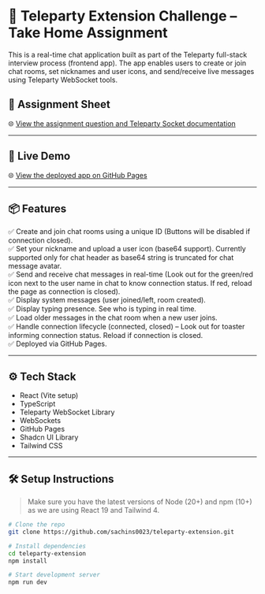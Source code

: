 # 🧩 Teleparty Extension Challenge – Take Home Assignment

This is a real-time chat application built as part of the Teleparty full-stack interview process (frontend app). The app enables users to create or join chat rooms, set nicknames and user icons, and send/receive live messages using Teleparty WebSocket tools.

## 📄 Assignment Sheet
🌐 [View the assignment question and Teleparty Socket documentation](https://drive.google.com/file/d/1NAZk-SFKiAc3QRzxVkvnuFwWOSD2W6nm/view)

---

## 🚀 Live Demo

🌐 [View the deployed app on GitHub Pages](https://sachins0023.github.io/teleparty-extension)

---

## 📦 Features

✅ Create and join chat rooms using a unique ID (Buttons will be disabled if connection closed).  
✅ Set your nickname and upload a user icon (base64 support). Currently supported only for chat header as base64 string is truncated for chat message avatar.  
✅ Send and receive chat messages in real-time (Look out for the green/red icon next to the user name in chat to know connection status. If red, reload the page as connection is closed).  
✅ Display system messages (user joined/left, room created).  
✅ Display typing presence. See who is typing in real time.  
✅ Load older messages in the chat room when a new user joins.  
✅ Handle connection lifecycle (connected, closed) – Look out for toaster informing connection status. Reload if connection is closed.  
✅ Deployed via GitHub Pages.

---

## ⚙️ Tech Stack

- React (Vite setup)
- TypeScript
- Teleparty WebSocket Library
- WebSockets
- GitHub Pages
- Shadcn UI Library
- Tailwind CSS

---

## 🛠 Setup Instructions

> Make sure you have the latest versions of Node (20+) and npm (10+) as we are using React 19 and Tailwind 4.

```bash
# Clone the repo
git clone https://github.com/sachins0023/teleparty-extension.git

# Install dependencies
cd teleparty-extension
npm install

# Start development server
npm run dev
